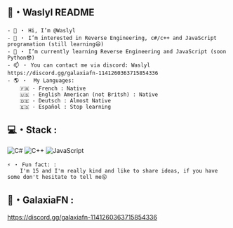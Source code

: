 ## 🧨・Waslyl README
```
- 👋 ・ Hi, I’m @Waslyl
- 👀 ・ I’m interested in Reverse Engineering, c#/c++ and JavaScript programation (still learning😃)
- 🌱 ・ I’m currently learning Reverse Engineering and JavaScript (soon Python😎)
- 📫 ・ You can contact me via discord: Waslyl https://discord.gg/galaxiafn-1141260363715854336
- 🌎 ・  My Languages:
    🇫🇷 - French : Native
    🇺🇸 - English American (not Britsh) : Native
    🇩🇪 - Deutsch : Almost Native
    🇪🇸 - Español : Stop learning
```
## 💻・Stack :
![C#](https://img.shields.io/badge/csharp-EE82EE?style=for-the-badge&logo=c#&logoColor=ffdd54) 
![C++](https://img.shields.io/badge/c++-%2300599C.svg?style=for-the-badge&logo=c%2B%2B&logoColor=white) 
![JavaScript](https://img.shields.io/badge/javascript-%23323330.svg?style=for-the-badge&logo=javascript&logoColor=%23F7DF1E)
```
⚡ ・ Fun fact: :
    I'm 15 and I'm really kind and like to share ideas, if you have some don't hesitate to tell me😜
```

## 🔮・GalaxiaFN :
https://discord.gg/galaxiafn-1141260363715854336

